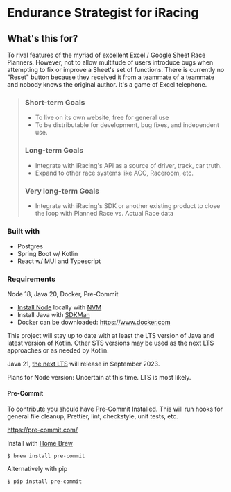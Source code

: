 # Endurance Strategist for iRacing

## What's this for?

To rival features of the myriad of excellent Excel / Google Sheet Race
Planners. However, not to allow multitude of users introduce bugs
when attempting to fix or improve a Sheet's set of functions.
There is currently no "Reset" button because they received it from
a teammate of a teammate and nobody knows the original author.
It's a game of Excel telephone.

<blockquote style="margin-left:25px">

### Short-term Goals

* To live on its own website, free for general use
* To be distributable for development, bug fixes, and independent use.

### Long-term Goals

* Integrate with iRacing's API as a source of driver, track, car truth.
* Expand to other race systems like ACC, Raceroom, etc.

### Very long-term Goals

* Integrate with iRacing's SDK or another existing product to close the loop with Planned Race vs. Actual Race data
</blockquote>

### Built with

* Postgres
* Spring Boot w/ Kotlin
* React w/ MUI and Typescript

### Requirements

Node 18, Java 20, Docker, Pre-Commit

* [Install Node](https://heynode.com/tutorial/install-nodejs-locally-nvm/) locally with [NVM](https://github.com/nvm-sh/nvm)
* Install Java with [SDKMan](https://sdkman.io/install)
* Docker can be downloaded: https://www.docker.com

This project will stay up to date with at least the LTS version
of Java and latest version of Kotlin. Other STS versions may be
used as the next LTS approaches or as needed by Kotlin. 

Java 21, [the next LTS](https://www.infoworld.com/article/3689880/jdk-21-the-new-features-in-java-21.html) will release in September 2023.

Plans for Node version: Uncertain at this time. LTS is most likely.

#### Pre-Commit

To contribute you should have Pre-Commit Installed.
This will run hooks for general file cleanup, Prettier,
lint, checkstyle, unit tests, etc.

https://pre-commit.com/

Install with [Home Brew](https://formulae.brew.sh/formula/pre-commit)

    $ brew install pre-commit

Alternatively with pip

    $ pip install pre-commit





